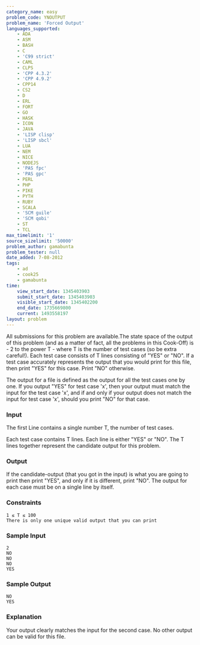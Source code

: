 ```yaml
---
category_name: easy
problem_code: YNOUTPUT
problem_name: 'Forced Output'
languages_supported:
    - ADA
    - ASM
    - BASH
    - C
    - 'C99 strict'
    - CAML
    - CLPS
    - 'CPP 4.3.2'
    - 'CPP 4.9.2'
    - CPP14
    - CS2
    - D
    - ERL
    - FORT
    - GO
    - HASK
    - ICON
    - JAVA
    - 'LISP clisp'
    - 'LISP sbcl'
    - LUA
    - NEM
    - NICE
    - NODEJS
    - 'PAS fpc'
    - 'PAS gpc'
    - PERL
    - PHP
    - PIKE
    - PYTH
    - RUBY
    - SCALA
    - 'SCM guile'
    - 'SCM qobi'
    - ST
    - TCL
max_timelimit: '1'
source_sizelimit: '50000'
problem_author: gamabunta
problem_tester: null
date_added: 7-08-2012
tags:
    - ad
    - cook25
    - gamabunta
time:
    view_start_date: 1345403903
    submit_start_date: 1345403903
    visible_start_date: 1345402200
    end_date: 1735669800
    current: 1493558197
layout: problem
---
```

All submissions for this problem are available.The state space of the output of this problem (and as a matter of fact, all the problems in this Cook-Off) is - 2 to the power T -
where T is the number of test cases (so be extra careful!). Each test case consists of T lines consisting of "YES" or "NO".
If a test case accurately represents the output that you would print for this file,
then print "YES" for this case. Print "NO" otherwise.

The output for a file is defined as the output for all the test cases one by one. If you output "YES" for test case 'x', then your output
must match the input for the test case 'x', and if and only if your output does not match the input for test case 'x', should you print "NO"
for that case.

### Input

The first Line contains a single number T, the number of test cases.

Each test case contains T lines. Each line is either "YES" or "NO". The T lines together represent the candidate output for this problem.

### Output

If the candidate-output (that you got in the input) is what you are going to print then print "YES", and
only if it is different, print "NO". The output for each case must be on a single line by itself.

### Constraints

```
1 ≤ T ≤ 100
There is only one unique valid output that you can print

```
### Sample Input

```
2
NO
NO
NO
YES

```
### Sample Output

```
NO
YES

```
### Explanation

Your output clearly matches the input for the second case. No other output can be valid for this file.